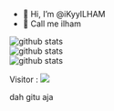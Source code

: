 - 👋 Hi, I’m @iKyyILHAM
- 👀 Call me ilham

![github stats](https://github-readme-stats.vercel.app/api?username=iKyyilham&show_icons=true)<br/>
![github stats](https://github-readme-streak-stats.herokuapp.com/?user=ikyyilham&hide_border=false)<br/>
![github stats](https://github-readme-stats.vercel.app/api/top-langs/?username=ikyyilham&hide_border=false&include_all_commits=true&count_private=true&layout=compact&hide_progress=true)<br/>

<p align=""> 
  Visitor : 
  <img src="https://profile-counter.glitch.me/ikyyilham/count.svg" />
</p>

dah gitu aja
<!---
iKyyILHAM/iKyyILHAM is a ✨ special ✨ repository because its `README.md` (this file) appears on your GitHub profile.
You can click the Preview link to take a look at your changes.
--->
